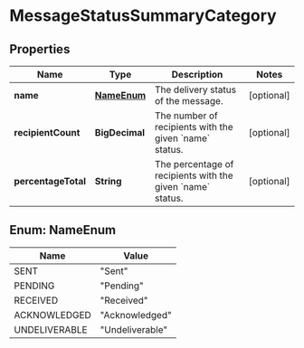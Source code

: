 

# MessageStatusSummaryCategory


## Properties

| Name | Type | Description | Notes |
|------------ | ------------- | ------------- | -------------|
|**name** | [**NameEnum**](#NameEnum) | The delivery status of the message. |  [optional] |
|**recipientCount** | **BigDecimal** | The number of recipients with the given &#x60;name&#x60; status. |  [optional] |
|**percentageTotal** | **String** | The percentage of recipients with the given &#x60;name&#x60; status. |  [optional] |



## Enum: NameEnum

| Name | Value |
|---- | -----|
| SENT | &quot;Sent&quot; |
| PENDING | &quot;Pending&quot; |
| RECEIVED | &quot;Received&quot; |
| ACKNOWLEDGED | &quot;Acknowledged&quot; |
| UNDELIVERABLE | &quot;Undeliverable&quot; |



